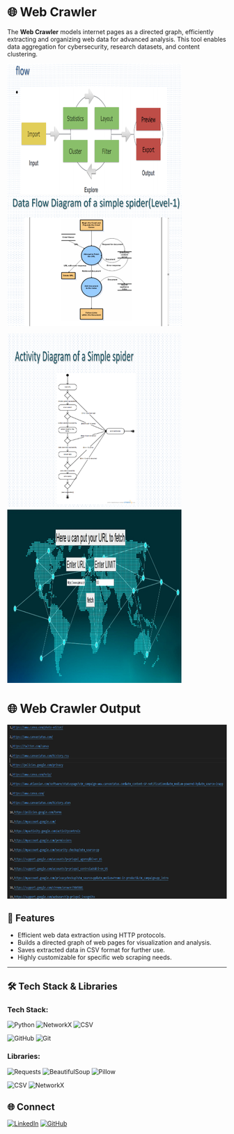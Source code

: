 # 🌐 Web Crawler 
 

The **Web Crawler** models internet pages as a directed graph, efficiently extracting and organizing web data for advanced analysis. This tool enables data aggregation for cybersecurity, research datasets, and content clustering.

 <img src="https://github.com/ayush8318/WebCrawler/blob/e1e50894ea9964f4244a6c832108efc62658517e/Flow.png" alt="" width="400" height="300">   <img src="https://github.com/ayush8318/WebCrawler/blob/e1e50894ea9964f4244a6c832108efc62658517e/Data%20FLow%20Diagram.png" alt="" width="400" height="300">


<img src="https://github.com/ayush8318/WebCrawler/blob/e1e50894ea9964f4244a6c832108efc62658517e/Activity%20Diagram.png" alt="" width="400" height="400"> <img src="https://github.com/ayush8318/WebCrawler/blob/df71f9c8e4c16a230d01bdd4e12e3d119c048c87/img.jpg" alt="" width="400" height="400">



# 🌐 Web Crawler Output

<img src="https://github.com/ayush8318/WebCrawler/blob/df71f9c8e4c16a230d01bdd4e12e3d119c048c87/output.png" alt="" width="800" height="400">

## 🚀 Features

- Efficient web data extraction using HTTP protocols.
- Builds a directed graph of web pages for visualization and analysis.
- Saves extracted data in CSV format for further use.
- Highly customizable for specific web scraping needs.

---

## 🛠️ Tech Stack & Libraries

### Tech Stack:
![Python](https://img.shields.io/badge/Python-3.x-blue?logo=python&logoColor=white)   ![NetworkX](https://img.shields.io/badge/NetworkX-Graph%20Library-orange)  ![CSV](https://img.shields.io/badge/CSV-Data%20Storage-lightgrey) 

 ![GitHub](https://img.shields.io/badge/GitHub-Repository-181717?logo=github&logoColor=white)   ![Git](https://img.shields.io/badge/Git-Version%20Control-F05033?logo=git&logoColor=white) 

### Libraries:
 ![Requests](https://img.shields.io/badge/Requests-HTTP%20Library-blue)  ![BeautifulSoup](https://img.shields.io/badge/BeautifulSoup-HTML%20Parsing-yellowgreen)  ![Pillow](https://img.shields.io/badge/Pillow-Image%20Processing-yellow)  

 ![CSV](https://img.shields.io/badge/CSV-Data%20Storage-lightgrey)  ![NetworkX](https://img.shields.io/badge/NetworkX-Graph%20Visualization-orange)  
 
## 🌐 Connect

[![LinkedIn](https://img.shields.io/badge/-LinkedIn-blue?logo=linkedin&logoColor=white)](https://www.linkedin.com/in/ayush-gupta-01a785228) [![GitHub](https://img.shields.io/badge/-GitHub-black?logo=github&logoColor=white)](https://github.com/ayush8318)
 
